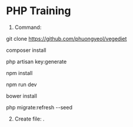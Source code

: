 # PHP Training
1. Command: 

git clone https://github.com/phuongyeol/vegediet

composer install 

php artisan key:generate

npm install

npm run dev

bower install 

php migrate:refresh --seed

2. Create file: .
